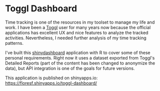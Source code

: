 Toggl Dashboard
===============

Time tracking is one of the resources in my toolset to manage my life and work. I have been a [Toggl](https://toggl.com/) user for many years now because the official applications has excellent UX and nice features to analyze the tracked activities. Nevertheless, I needed further analysis of my time tracking patterns.

I've built this [shinydashboard](https://rstudio.github.io/shinydashboard/) application with R to cover some of these personal requirements. Right now it uses a dataset exported from Toggl's Detailed Reports (part of the content has been changed to anonymize the data), but API integration is one of the goals for future versions.

This application is published on shinyapps.io: https://floresf.shinyapps.io/toggl-dashboard/